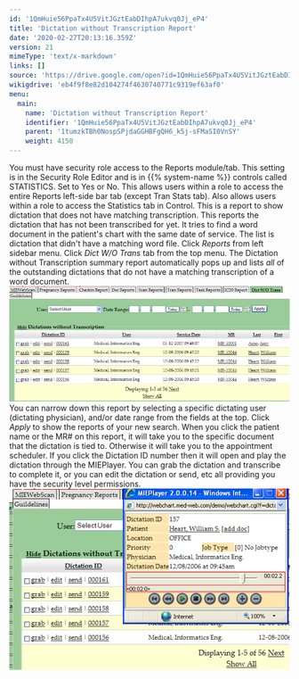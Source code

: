 ```yaml
---
id: '1QmHuie56PpaTx4U5VitJGztEabDIhpA7ukvq0Jj_eP4'
title: 'Dictation without Transcription Report'
date: '2020-02-27T20:13:16.359Z'
version: 21
mimeType: 'text/x-markdown'
links: []
source: 'https://drive.google.com/open?id=1QmHuie56PpaTx4U5VitJGztEabDIhpA7ukvq0Jj_eP4'
wikigdrive: 'eb4f9f8e82d104274f4630740771c9319ef63af0'
menu:
  main:
    name: 'Dictation without Transcription Report'
    identifier: '1QmHuie56PpaTx4U5VitJGztEabDIhpA7ukvq0Jj_eP4'
    parent: '1tumzkTBh0NospSPjdaGGHBFgQH6_k5j-sFMaSI0VnSY'
    weight: 4150
---
```

You must have security role access to the Reports module/tab. This setting is in the Security Role Editor and is in {{% system-name %}} controls called STATISTICS. Set to Yes or No. This allows users within a role to access the entire Reports left-side bar tab (except Tran Stats tab). Also allows users within a role to access the Statistics tab in Control.
This is a report to show dictation that does not have matching transcription. This reports the dictation that has not been transcribed for yet. It tries to find a word document in the patient's chart with the same date of service. The list is dictation that didn't have a matching word file.
Click *Reports* from left sidebar menu.
Click *Dict W/O Trans* tab from the top menu.
The Dictation without Transcription summary report automatically pops up and lists *all* of the outstanding dictations that do not have a matching transcription of a word document.
![](dictation-without-transcription-report.assets/100000000000038800000173F50FE4130445F0C1.png)
You can narrow down this report by selecting a specific dictating user (dictating physician), and/or date range from the fields at the top. Click *Apply* to show the reports of your new search.
When you click the patient name or the MR# on this report, it will take you to the specific document that the dictation is tied to. Otherwise it will take you to the appointment scheduler.
If you click the Dictation ID number then it will open and play the dictation through the MIEPlayer.
You can grab the dictation and transcribe to complete it, or you can edit the dictation or send, etc all providing you have the security level permissions.
![](dictation-without-transcription-report.assets/10000000000002360000016D855199D29DB6A457.png)
